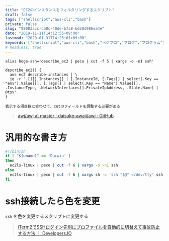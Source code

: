 ```yaml
---
title: "EC2のインスタンスをフィルタリングするスクリプト"
draft: false
tags: ["shellscript","aws-cli","bash"]
private: false
slug: "98083acc-ca8c-40de-b7a8-bd20d986ea4e"
date: "2019-11-11T14:12:55+09:00"
lastmod: "2020-01-31T14:25:01+09:00"
keywords: ["shellscript","aws-cli","bash","ベジプロ","プログ","プログラム"]
# headless: true
---
```


```:~/.bash_profile
alias hoge-ssh='describe_ec2 | peco | cut -f 5 | xargs -o -n1 ssh'

describe_ec2() {
  aws ec2 describe-instances | \
  jq -r '.[][].Instances[] | [.InstanceId, [.Tags[] | select(.Key == "env").Value][], [.Tags[] | select(.Key == "Name").Value][], .InstanceType, .NetworkInterfaces[].PrivateIpAddress, .State.Name] | @tsv'
}
```

```!
表示する項目数に合わせて、cutのフィールドを調整する必要がある
```

> [awj/awj at master · daisuke-awaji/awj · GitHub](https://github.com/daisuke-awaji/awj/blob/master/awj)

# 汎用的な書き方
```bash
#!/bin/sh
if [ "$(uname)" == 'Darwin' ]
then
  ec2ls-linux | peco | cut -f 6 | xargs -o -n1 ssh
else
  ec2ls-linux | peco | cut -f 6 | xargs sh -c 'ssh "$@" </dev/tty' ssh
fi
```

# ssh接続したら色を変更
`ssh` を色を変更するスクリプトに変更する

> [iTerm2でSSHログイン先別にプロファイルを自動的に切替えて事故防止する方法 ｜ Developers.IO](https://dev.classmethod.jp/tool/iterm2-ssh-change-profile/)
